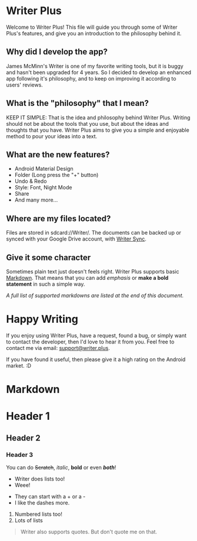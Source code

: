# Writer Plus
Welcome to Writer Plus! This file will guide you through some of Writer Plus's features, and give you an introduction to the philosophy behind it.

## Why did I develop the app?
James McMinn's Writer is one of my favorite writing tools, but it is buggy and hasn't been upgraded for 4 years. So I decided to develop an enhanced app following it's philosophy, and to keep on improving it according to users' reviews.

## What is the "philosophy" that I mean?
KEEP IT SIMPLE: That is the idea and philosophy behind Writer Plus. Writing should not be about the tools that you use, but about the ideas and thoughts that you have. Writer Plus aims to give you a simple and enjoyable method to pour your ideas into a text.

## What are the new features?
  - Android Material Design
  - Folder (Long press the "+" button)
  - Undo & Redo
  - Style: Font, Night Mode
  - Share
  - And many more...

## Where are my files located?
Files are stored in sdcard://Writer/. The documents can be backed up or synced with your Google Drive account, with [Writer Sync](https://play.google.com/store/apps/details?id=co.easy4u.writer.sync).

## Give it some character
Sometimes plain text just doesn't feels right. Writer Plus supports basic [Markdown](https://en.wikipedia.org/wiki/Markdown). That means that you can add *emphasis* or **make a bold statement** in such a simple way.

*A full list of supported markdowns are listed at the end of this document.*

# Happy Writing
If you enjoy using Writer Plus, have a request, found a bug, or simply want to contact the developer, then I'd love to hear it from you. Feel free to contact me via email: support@writer.plus.

If you have found it useful, then please give it a high rating on the Android market. :D

# Markdown

# Header 1
## Header 2
### Header 3
You can do ~~Scratch~~, *italic*, **bold** or even ***both***!
  + Writer does lists too!
  + Weee!
  - They can start with a + or a -
  - I like the dashes more.
 1. Numbered lists too!
 2. Lots of lists
  > Writer also supports quotes.
  > But don't quote me on that.
